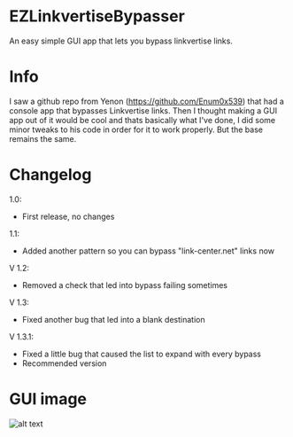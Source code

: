 # EZLinkvertiseBypasser
An easy simple GUI app that lets you bypass linkvertise links.


# Info
I saw a github repo from Yenon (https://github.com/Enum0x539) that had a console app that bypasses Linkvertise links.
Then I thought making a GUI app out of it would be cool and thats basically what I've done, I did some minor tweaks to his code in order for it to work properly.
But the base remains the same.


# Changelog

1.0:

- First release, no changes

1.1: 

- Added another pattern so you can bypass "link-center.net" links now

V 1.2:

- Removed a check that led into bypass failing sometimes

V 1.3:

- Fixed another bug that led into a blank destination

V 1.3.1:

- Fixed a little bug that caused the list to expand with every bypass
- Recommended version


# GUI image

![alt text](https://i.imgur.com/OC750jw.png)
